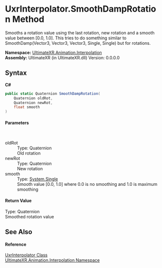 # UxrInterpolator.SmoothDampRotation Method 
 

Smooths a rotation value using the last rotation, new rotation and a smooth value between [0.0, 1.0]. This tries to do something similar to SmoothDamp(Vector3, Vector3, Vector3, Single, Single) but for rotations.

**Namespace:**&nbsp;<a href="N_UltimateXR_Animation_Interpolation">UltimateXR.Animation.Interpolation</a><br />**Assembly:**&nbsp;UltimateXR (in UltimateXR.dll) Version: 0.0.0.0

## Syntax

**C#**<br />
``` C#
public static Quaternion SmoothDampRotation(
	Quaternion oldRot,
	Quaternion newRot,
	float smooth
)
```


#### Parameters
&nbsp;<dl><dt>oldRot</dt><dd>Type: Quaternion<br />Old rotation</dd><dt>newRot</dt><dd>Type: Quaternion<br />New rotation</dd><dt>smooth</dt><dd>Type: <a href="https://docs.microsoft.com/dotnet/api/system.single" target="_blank" rel="noopener noreferrer">System.Single</a><br />Smooth value [0.0, 1.0] where 0.0 is no smoothing and 1.0 is maximum smoothing</dd></dl>

#### Return Value
Type: Quaternion<br />Smoothed rotation value

## See Also


#### Reference
<a href="T_UltimateXR_Animation_Interpolation_UxrInterpolator">UxrInterpolator Class</a><br /><a href="N_UltimateXR_Animation_Interpolation">UltimateXR.Animation.Interpolation Namespace</a><br />